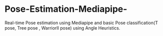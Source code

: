 # Pose-Estimation-Mediapipe-
Real-time Pose estimation using Mediapipe and basic Pose classification(T pose, Tree pose , WarriorII pose) using Angle Heuristics.
